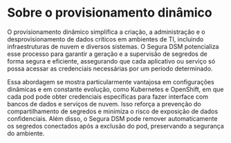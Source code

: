 # Sobre o provisionamento dinâmico

O provisionamento dinâmico simplifica a criação, a administração e o desprovisionamento de dados críticos em ambientes de TI, incluindo infraestruturas de nuvem e diversos sistemas. O Segura DSM potencializa esse processo para garantir a geração e a supervisão de segredos de forma segura e eficiente, assegurando que cada aplicativo ou serviço só possa acessar as credenciais necessárias por um período determinado.

Essa abordagem se mostra particularmente vantajosa em configurações dinâmicas e em constante evolução, como Kubernetes e OpenShift, em que cada pod pode obter credenciais específicas para fazer interface com bancos de dados e serviços de nuvem. Isso reforça a prevenção do compartilhamento de segredos e minimiza o risco de exposição de dados confidenciais. Além disso, o Segura DSM pode remover automaticamente os segredos conectados após a exclusão do pod, preservando a segurança do ambiente.